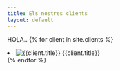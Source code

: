 ```yaml
---
title: Els nostres clients
layout: default 
---
```


<!-- <div class="row gray full-width page-padding-top-section padding-bottom-66">
  <div class="row">
    <h2 class="box-header">ELS NOTRES CLIENTS</h2>
    <div class="our-clients-list-container page-margin-top">
      <div class="caroufredsel_wrapper">
        <ul class="our-clients-list">
        {% for client in site.clients %}
          <li>
            <img src="{{client.image}}" alt="{{client.title}}"> {{client.title}}
          </li>
        {% endfor %}
        </ul>
      </div>
      <div class="re-carousel-pagination" style="display: block;"><a href="#" class="selected"><span>1</span></a><a href="#"><span>2</span></a></div>
    </div>
  </div>
</div> -->
HOLA..
{% for client in site.clients %}
  <li>
    <img src="{{client.image}}" alt="{{client.title}}"> {{client.title}}
  </li>
{% endfor %}
